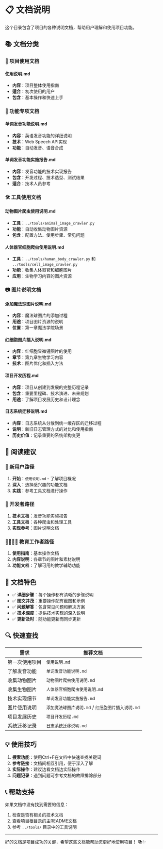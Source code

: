 # 📋 文档说明

这个目录包含了项目的各种说明文档，帮助用户理解和使用项目功能。

## 📚 文档分类

### 🎯 项目使用文档

#### 使用说明.md
- **内容**：项目整体使用指南
- **适合**：初次使用的用户
- **包含**：基本操作和快速上手

### 🔧 功能专项文档

#### 单词发音功能说明.md
- **内容**：英语发音功能的详细说明
- **技术**：Web Speech API实现
- **功能**：自动发音、语音合成

#### 单词发音功能实施报告.md  
- **内容**：发音功能的技术实现报告
- **包含**：开发过程、技术选型、测试结果
- **适合**：技术人员参考

### 🛠️ 工具使用文档

#### 动物图片爬虫使用说明.md
- **工具**：`../tools/animal_image_crawler.py`
- **功能**：自动收集动物图片资源
- **包含**：配置方法、使用步骤、常见问题

#### 人体器官细胞爬虫使用说明.md
- **工具**：`../tools/human_body_crawler.py` 和 `../tools/cell_image_crawler.py`
- **功能**：收集人体器官和细胞图片
- **应用**：生物学习内容的图片资源

### 📷 图片说明文档

#### 添加魔法球图片说明.md
- **内容**：魔法球图片的添加过程
- **用途**：项目图片资源的说明
- **位置**：第一章魔法学院场景

#### 红细胞图片插入说明.md
- **内容**：红细胞显微镜图片的使用
- **章节**：第九章生物学习内容
- **技术**：图片优化和插入方法

#### 项目开发历程.md
- **内容**：项目从创建到发展的完整历程记录
- **包含**：重要里程碑、技术演进、未来规划
- **用途**：了解项目发展历史和设计理念

#### 日志系统迁移说明.md
- **内容**：日志系统从分散到统一缓存区的迁移过程
- **说明**：新旧日志管理方式的对比和使用指南
- **历史价值**：记录重要的系统架构变更

## 📖 阅读建议

### 🚀 新用户路径
1. **开始**：`使用说明.md` - 了解项目概况
2. **深入**：选择感兴趣的功能文档
3. **实践**：参考工具文档进行操作

### 🔧 开发者路径
1. **技术文档**：发音功能实施报告
2. **工具文档**：各种爬虫和处理工具
3. **实现参考**：图片说明文档

### 👨‍👩‍👧‍👦 教育工作者路径
1. **使用指南**：基本操作文档
2. **内容说明**：各章节的图片和素材说明
3. **功能文档**：了解可用的教学辅助功能

## 📝 文档特色

- ✅ **详细步骤**：每个操作都有清晰的步骤说明
- ✅ **图文并茂**：重要操作配有截图和示例
- ✅ **问题解答**：包含常见问题和解决方案
- ✅ **技术深度**：提供技术实现的深入说明
- ✅ **更新及时**：随功能更新而同步更新

## 🔍 快速查找

| 需求 | 推荐文档 |
|------|----------|
| 第一次使用项目 | `使用说明.md` |
| 了解发音功能 | `单词发音功能说明.md` |
| 收集动物图片 | `动物图片爬虫使用说明.md` |
| 收集生物图片 | `人体器官细胞爬虫使用说明.md` |
| 技术实现细节 | `单词发音功能实施报告.md` |
| 图片使用说明 | `添加魔法球图片说明.md` / `红细胞图片插入说明.md` |
| 项目发展历史 | `项目开发历程.md` |
| 系统迁移记录 | `日志系统迁移说明.md` |

## 💡 使用技巧

1. **搜索功能**：使用Ctrl+F在文档中快速查找关键词
2. **参考链接**：文档间相互引用，便于深入了解
3. **实际操作**：建议边看文档边实际操作
4. **问题记录**：遇到问题可参考文档的故障排除部分

## 📞 帮助支持

如果文档中没有找到需要的信息：
1. 检查是否有相关的技术文档
2. 查看项目根目录的主README文档
3. 参考 `../tools/` 目录中的工具说明

---

好的文档是项目成功的关键，希望这些文档能帮助您更好地使用项目！ 📚✨